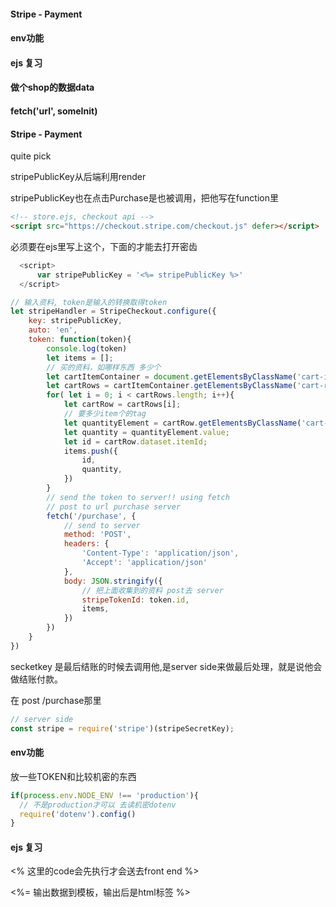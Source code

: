 #### Stripe  - Payment
#### env功能
#### ejs 复习
#### 做个shop的数据data
#### fetch('url', someInit)


#### Stripe  - Payment
<p>quite pick</p>
<p>stripePublicKey从后端利用render</p>
<p>stripePublicKey也在点击Purchase是也被调用，把他写在function里</p>

``` html
<!-- store.ejs, checkout api -->
<script src="https://checkout.stripe.com/checkout.js" defer></script>
```
<p>必须要在ejs里写上这个，下面的才能去打开密齿</p>

``` javascript
  <script>
      var stripePublicKey = '<%= stripePublicKey %>'
  </script>
```

``` javascript
// 输入资料, token是输入的转换取得token
let stripeHandler = StripeCheckout.configure({
    key: stripePublicKey,
    auto: 'en',
    token: function(token){
        console.log(token)
        let items = [];
        // 买的资料，如哪样东西 多少个
        let cartItemContainer = document.getElementsByClassName('cart-items')[0];
        let cartRows = cartItemContainer.getElementsByClassName('cart-row');
        for( let i = 0; i < cartRows.length; i++){
            let cartRow = cartRows[i];
            // 要多少item个的tag
            let quantityElement = cartRow.getElementsByClassName('cart-quantity-input')[0];
            let quantity = quantityElement.value;
            let id = cartRow.dataset.itemId;
            items.push({
                id,
                quantity,
            })
        }
        // send the token to server!! using fetch
        // post to url purchase server
        fetch('/purchase', {
            // send to server
            method: 'POST',
            headers: {
                'Content-Type': 'application/json',
                'Accept': 'application/json'
            },
            body: JSON.stringify({
                // 把上面收集到的资料 post去 server
                stripeTokenId: token.id,
                items,
            })
        })
    }
})
```
<p>secketkey 是最后结账的时候去调用他,是server side来做最后处理，就是说他会做结账付款。</p>
<p>在 post /purchase那里</p>

``` javascript
// server side
const stripe = require('stripe')(stripeSecretKey);
```



#### env功能
<p>放一些TOKEN和比较机密的东西</p>

``` javascript
if(process.env.NODE_ENV !== 'production'){
  // 不是production才可以 去读机密dotenv
  require('dotenv').config()
}
```


#### ejs 复习
<p><% 这里的code会先执行才会送去front end %></p>
<p><%= 输出数据到模板，输出后是html标签 %></p>
